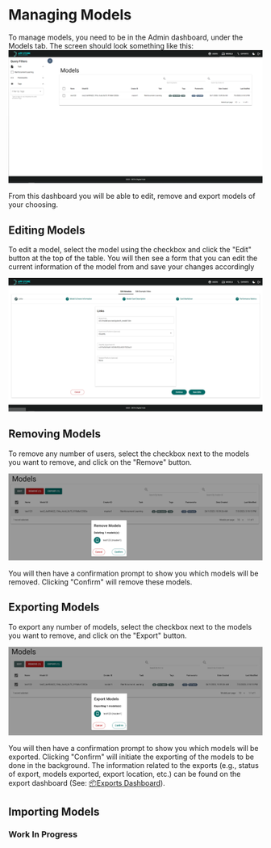 # Managing Models

To manage models, you need to be in the Admin dashboard, under the Models tab. The screen should look something like this:
![Models Dashboard](../../_static/admin/model-dashboard.png)

From this dashboard you will be able to edit, remove and export models of your choosing.

## Editing Models

To edit a model, select the model using the checkbox and click the "Edit" button at the top of the table. You will then see a form that you can edit the current information of the model from and save your changes accordingly

![Edit Model Card](../../_static/admin/edit-model.png)

## Removing Models

To remove any number of users, select the checkbox next to the models you want to remove, and click on the "Remove" button.

![Remove Models](../../_static/admin/remove-model.png)

You will then have a confirmation prompt to show you which models will be removed. Clicking "Confirm" will remove these models.

## Exporting Models

To export any number of models, select the checkbox next to the models you want to remove, and click on the "Export" button.

![Export Models](../../_static/admin/export-model.png)

You will then have a confirmation prompt to show you which models will be exported. Clicking "Confirm" will initiate the exporting of the models to be done in the background. The information related to the exports (e.g., status of export, models exported, export location, etc.) can be found on the export dashboard (See: [📦Exports Dashboard](./managing-exports.md)).

## Importing Models

### Work In Progress
